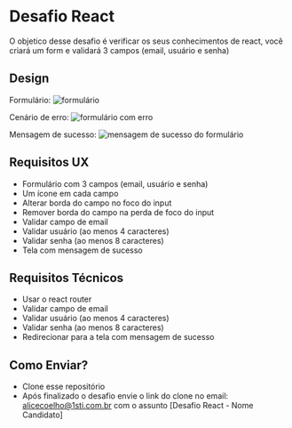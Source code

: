 # Desafio React

O objetico desse desafio é verificar os seus conhecimentos de react, você criará um form e validará 3 campos (email, usuário e senha)

## Design

Formulário:
![formulário](http://url/to/img.png)

Cenário de erro:
![formulário com erro](http://url/to/img.png)

Mensagem de sucesso:
![mensagem de sucesso do formulário](http://url/to/img.png)


## Requisitos UX

* Formulário com 3 campos (email, usuário e senha)
* Um ícone em cada campo
* Alterar borda do campo no foco do input
* Remover borda do campo na perda de foco do input
* Validar campo de email
* Validar usuário (ao menos 4 caracteres)
* Validar senha (ao menos 8 caracteres)
* Tela com mensagem de sucesso

## Requisitos Técnicos

* Usar o react router
* Validar campo de email
* Validar usuário (ao menos 4 caracteres)
* Validar senha (ao menos 8 caracteres)
* Redirecionar para a tela com mensagem de sucesso

## Como Enviar?

* Clone esse repositório
* Após finalizado o desafio envie o link do clone no email: [alicecoelho@1sti.com.br](mailto:alicecoelho@1sti.com.br) com o assunto [Desafio React - Nome Candidato]